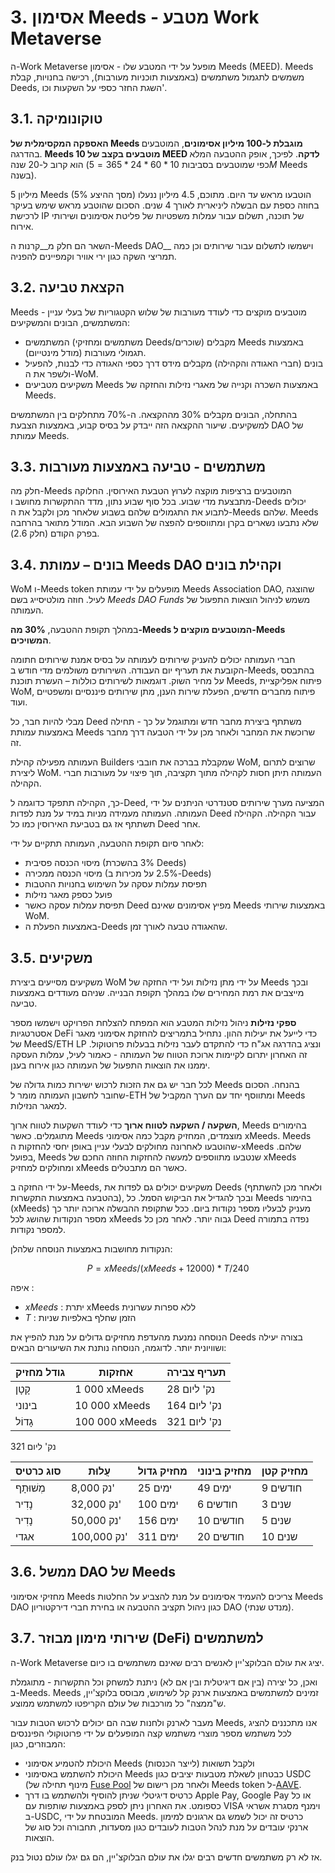 # 3. אסימון Meeds - מטבע Work Metaverse

ה-Work Metaverse מופעל על ידי המטבע שלו - אסימון Meeds (MEED). Meeds משמשים לתגמול משתמשים (באמצעות תוכניות מעורבות), רכישה בחנויות, קבלת Deeds, השגת החזר כספי על השקעות וכו'.

## 3.1. טוקונומיקה

**האספקה המקסימלית של Meeds מוגבלת ל-100 מיליון אסימונים**, המוטבעים בהדרגה. **Meeds מוטבעים בקצב של 10 MEED לדקה**. לפיכך, אופק ההטבעה המלא הוא קרוב ל-20 שנה (כפי שמוטבעים בסביבות $10*60*24*365 = 5M$ Meeds בשנה).

5 מיליון Meeds (5% מסך ההיצע) הוטבעו מראש עד היום. מתוכם, 4.5 מיליון ננעלו בחוזה כספת עם הבשלה ליניארית לאורך 4 שנים. הסכום שהוטבע מראש שימש בעיקר לרכישת IP של תוכנה, תשלום עבור עמלות משפטיות של פליטת אסימונים ושירותי אירוח.

השאר הם חלק מ__קרנות ה-Meeds DAO__ וישמשו לתשלום עבור שירותים וכן כמה תמריצי השקה כגון ירי אוויר וקמפיינים להפניה.


## 3.2. הקצאת טביעה

Meeds מוטבעים מוקצים כדי לעודד מעורבות של שלוש הקטגוריות של בעלי עניין - המשתמשים, הבונים והמשקיעים:

- המשתמשים (משתמשים ומחזיקי Deeds/שוכרים) מקבלים Meeds באמצעות תגמולי מעורבות (מודל מינטייום).
- בונים (חברי האגודה והקהילה) מקבלים מידס דרך כספי האגודה כדי לבנות, להפעיל ולשפר את ה-WoM.
- משקיעים מטביעים Meeds באמצעות השכרה וקנייה של מאגרי נזילות והחזקה של Meeds.

בהתחלה, הבונים מקבלים 30% מההקצאה. ה-70% מתחלקים בין המשתמשים למשקיעים. שיעור ההקצאה הזה ייבדק על בסיס קבוע, באמצעות הצבעת DAO של עמותת Meeds.

## 3.3. משתמשים - טביעה באמצעות מעורבות

חלק מה-Meeds המוטבעים ברציפות מוקצה לערוץ הטבעת האירוסין. החלוקה מתבצעת מדי שבוע. בכל סוף שבוע נתון, מדד ההתקשרות מחושב ו-Deeds יכולים לתבוע את התגמולים שלהם בשבוע שלאחר מכן ולקבל את ה-Meeds שלהם. Meeds שלא נתבעו נשארים בקרן ומתווספים להפצה של השבוע הבא. המודל מתואר בהרחבה בפרק הקודם (חלק 2.6).

## 3.4. בונים – עמותת Meeds DAO וקהילת בונים

WoM ו-Meeds token מופעלים על ידי עמותת Meeds Association DAO, שהוצגה לעיל. חוזה מולטיסייג בשם _Meeds DAO Funds_ משמש לניהול הוצאות התפעול של העמותה.

במהלך תקופת ההטבעה, **30% מה-Meeds המוטבעים מוקצים ל-Meeds המשויכים**.

חברי העמותה יכולים להעניק שירותים לעמותה על בסיס אמנת שירותים חתומה הקובעת את תעריף יום העבודה. השירותים משולמים מדי חודש ב-Meeds, בהתבסס על מחיר השוק. דוגמאות לשירותים כוללות – העשרת תוכנת Meeds, פיתוח אפליקציית WoM, פיתוח מחברים חדשים, הפעלת שירות הענן, מתן שירותים פיננסיים ומשפטיים ועוד.

מבלי להיות חבר, כל Deed משתתף ביצירת מחבר חדש ומתוגמל על כך - תחילה באמצעות עמותת Meeds שרוכשת את המחבר ולאחר מכן על ידי הטבעה דרך מחבר זה.

העמותה מפעילה קהילת Builders שמקבלת בברכה את חובבי WoM, שרוצים לתרום ליצירת WoM. העמותה תיתן חסות לקהילה מתוך תקציבה, תוך פיצוי על מעורבות חברי הקהילה.

כך, הקהילה תתפקד כדוגמה ל-Deed, המציעה מערך שירותים סטנדרטי הניתנים על ידי העמותה. העמותה מעמידה מניות במיד על מנת לפדות Deed עבור הקהילה. הקהילה תשתתף אז גם בטביעת האירוסין כמו כל Deed אחר.

לאחר סיום תקופת ההטבעה, העמותה תתקיים על ידי:

- מיסוי הכנסה פסיבית (3% בהשכרת Deeds)
- מיסוי הכנסה ממכירה (2.5% על מכירות ב-Deeds)
- תפיסת עמלות עסקה על השימוש בחנויות ההטבות
- פועל כספק מאגר נזילות
- תפיסת עמלות עסקה כאשר Deed מפיץ אסימונים שאינם Meeds באמצעות שירותי WoM.
- באמצעות הפעלת ה-Deeds שהאגודה טבעה לאורך זמן.


## 3.5. משקיעים

משקיעים מסייעים ביצירת WoM על ידי מתן נזילות ועל ידי החזקה של Meeds ובכך מייצבים את רמת המחירים שלו במהלך תקופת הבנייה. שניהם מעודדים באמצעות טביעה.

**ספקי נזילות** ניהול נזילות המטבע הוא המפתח להצלחת הפרויקט וישמשו מספר אסטרטגיות DeFi כדי לייעל את יעילות ההון. נתחיל בתמריצים להחזקת אסימוני מאגר של MeedS/ETH LP ונציג בהדרגה אג"ח כדי להתקדם לעבר נזילות בבעלות פרוטוקול. זה האחרון יתרום לקיימות ארוכת הטווח של העמותה - כאמור לעיל, עמלות העסקה יממנו את הוצאות התפעול של העמותה כגון אירוח בענן.

לכל חבר יש גם את הזכות לרכוש ישירות כמות גדולה של Meeds בהנחה. הסכום שחובר לחשבון העמותה מומר ל-ETH ומתווסף יחד עם הערך המקביל של Meeds למאגר הנזילות.

**השקעה / השקעה לטווח ארוך** כדי לעודד השקעות לטווח ארוך, Meeds בהימורים מתוגמלים. כאשר Meeds מוצמדים, המחזיק מקבל כמה אסימוני xMeeds. Meeds שהוטבעו לאחרונה מחולקים לבעלי עניין באופן יחסי להחזקות ה-xMeeds שלהם. בפועל, Meeds שנטבעו מתווספים למעשה להחזקות החוזה החכם של xMeeds ומחולקים למחזיק xMeeds כאשר הם מתבטלים.

על ידי החזקה ב-Meeds, משקיעים יכולים גם לפדות את Deeds (ולאחר מכן להשתתף בהטבעה באמצעות התקשרות), ובכך להגדיל את הביקוש הסמל. כל Meeds בהימור (xMeeds) מעניק לבעליו מספר נקודות ביום. ככל שתקופת ההבשלה ארוכה יותר כך מספר הנקודות שהושג לכל xMeeds גבוה יותר. לאחר מכן כל Deed נפדה בתמורה למספר נקודות.

הנקודות מחושבות באמצעות הנוסחה שלהלן:

 $$ P = xMeeds / (xMeeds + 12000) * T / 240 $$

 איפה :

- $xMeeds$ : יתרת xMeeds ללא ספרות עשרונית
- $T$ : הזמן שחלף באלפיות שניות

הנוסחה נמנעת מהעדפת מחזיקים גדולים על מנת להפיץ את Deeds בצורה יעילה ושוויונית יותר. לדוגמה, הנוסחה נותנת את השיעורים הבאים:

| **גודל מחזיק** | **אחזקות**     | **תעריף צבירה** |
| -------------- | -------------- | --------------- |
| קָטָן          | 1 000 xMeeds   | 28 נק' ליום     |
| בינוני         | 10 000 xMeeds  | 164 נק' ליום    |
| גָדוֹל         | 100 000 xMeeds | 321 נק' ליום    |


321 נק' ליום

| **סוג כרטיס** | **עֲלוּת**  | **מחזיק גדול** | **מחזיק בינוני** | **מחזיק קטן** |
| ------------- | ----------- | -------------- | ---------------- | ------------- |
| מְשׁוּתָף     | 8,000 נק'   | 25 ימים        | 49 ימים          | 9 חודשים      |
| נָדִיר        | 32,000 נק'  | 100 ימים       | 6 חודשים         | 3 שנים        |
| נָדִיר        | 50,000 נק'  | 156 ימים       | 10 חודשים        | 5 שנים        |
| אגדי          | 100,000 נק' | 311 ימים       | 20 חודשים        | 10 שנים       |

## 3.6. ממשל DAO של Meeds

מחזיקי אסימוני Meeds צריכים להעמיד אסימונים על מנת להצביע על החלטות Meeds DAO כגון ניהול תקציב ההטבעה או בחירת חברי דירקטוריון DAO (מנדט שנתי).

## 3.7. שירותי מימון מבוזר (DeFi) למשתמשים

ה-Work Metaverse יציג את עולם הבלוקצ'יין לאנשים רבים שאינם משתמשים בו כיום.

ואכן, כל יצירה (בין אם דיגיטלית ובין אם לא) ניתנת למשחק וכל התקשרות - מתוגמלת ב-Meeds. Meeds זמינים למשתמשים באמצעות ארנק קל לשימוש, מבוסס בלוקצ'יין, ש"ממצה" כל מורכבות של עולם הקריפטו למשתמש ממוצע.

מעבר לארנק ולחנות שבה הם יכולים לרכוש הטבות עבור Meeds, אנו מתכננים להציג לכל משתמש מספר מוצרי משתמש קצה המופעלים על ידי פרוטוקולי הפיננסים המבוזרים, כגון:

- היכולת להטמיע אסימוני Meeds ולקבל תשואות (לייצר הכנסות)
- היכולת להשתמש באסימוני Meeds כבטחון לשאלת מטבעות יציבים כגון USDC (מינוף תחילה של [Fuse Pool](https://app.rari.capital/fuse) ולאחר מכן רישום של Meeds token ל-[AAVE](https://aave.com/).
- כרטיס דיגיטלי שניתן להוסיף ולהשתמש בו דרך Apple Pay, Google Pay או כל כספומט. את האחרון ניתן לספק באמצעות שותפות עם VISA וימנף מסגרת אשראי ב-USDC, המובטחת על ידי Meeds. כרטיס זה יכול לשמש גם ארגונים למימון ארנקי עובדים על מנת לנהל הטבות לעובדים כגון מסעדות, תחבורה וכל סוג של הוצאות.

אז לא רק משתמשים חדשים רבים יגלו את עולם הבלוקצ'יין, הם גם יגלו עולם נטול בנק.

 
